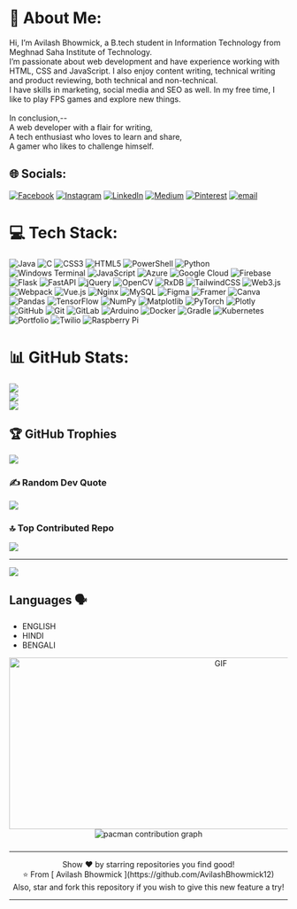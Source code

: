# 💫 About Me:
Hi, I’m Avilash Bhowmick, a B.tech student in Information Technology from Meghnad Saha Institute of Technology.<br>I’m passionate about web development and have experience working with HTML, CSS and JavaScript. I also enjoy content writing, technical writing and product reviewing, both technical and non-technical.<br>I have skills in marketing, social media and SEO as well. In my free time, I like to play FPS games and explore new things.<br><br>In conclusion,--<br>A web developer with a flair for writing,<br>A tech enthusiast who loves to learn and share,<br>A gamer who likes to challenge himself.


## 🌐 Socials:
[![Facebook](https://img.shields.io/badge/Facebook-%231877F2.svg?logo=Facebook&logoColor=white)](https://facebook.com/https://www.facebook.com/profile.php?id=100077799528138&mibextid=ZbWKwL) [![Instagram](https://img.shields.io/badge/Instagram-%23E4405F.svg?logo=Instagram&logoColor=white)](https://instagram.com/desole_triste_prince) [![LinkedIn](https://img.shields.io/badge/LinkedIn-%230077B5.svg?logo=linkedin&logoColor=white)](https://linkedin.com/in/avilash-bhowmick-497b24223) [![Medium](https://img.shields.io/badge/Medium-12100E?logo=medium&logoColor=white)](https://medium.com/@@avilash.it04) [![Pinterest](https://img.shields.io/badge/Pinterest-%23E60023.svg?logo=Pinterest&logoColor=white)](https://pinterest.com/avilashbhowmickabphysics) [![email](https://img.shields.io/badge/Email-D14836?logo=gmail&logoColor=white)](mailto:avilash.it04@gmail.com) 

# 💻 Tech Stack:
![Java](https://img.shields.io/badge/java-%23ED8B00.svg?style=flat&logo=openjdk&logoColor=white) ![C](https://img.shields.io/badge/c-%2300599C.svg?style=flat&logo=c&logoColor=white) ![CSS3](https://img.shields.io/badge/css3-%231572B6.svg?style=flat&logo=css3&logoColor=white) ![HTML5](https://img.shields.io/badge/html5-%23E34F26.svg?style=flat&logo=html5&logoColor=white) ![PowerShell](https://img.shields.io/badge/PowerShell-%235391FE.svg?style=flat&logo=powershell&logoColor=white) ![Python](https://img.shields.io/badge/python-3670A0?style=flat&logo=python&logoColor=ffdd54) ![Windows Terminal](https://img.shields.io/badge/Windows%20Terminal-%234D4D4D.svg?style=flat&logo=windows-terminal&logoColor=white) ![JavaScript](https://img.shields.io/badge/javascript-%23323330.svg?style=flat&logo=javascript&logoColor=%23F7DF1E) ![Azure](https://img.shields.io/badge/azure-%230072C6.svg?style=flat&logo=microsoftazure&logoColor=white) ![Google Cloud](https://img.shields.io/badge/GoogleCloud-%234285F4.svg?style=flat&logo=google-cloud&logoColor=white) ![Firebase](https://img.shields.io/badge/firebase-%23039BE5.svg?style=flat&logo=firebase) ![Flask](https://img.shields.io/badge/flask-%23000.svg?style=flat&logo=flask&logoColor=white) ![FastAPI](https://img.shields.io/badge/FastAPI-005571?style=flat&logo=fastapi) ![jQuery](https://img.shields.io/badge/jquery-%230769AD.svg?style=flat&logo=jquery&logoColor=white) ![OpenCV](https://img.shields.io/badge/opencv-%23white.svg?style=flat&logo=opencv&logoColor=white) ![RxDB](https://img.shields.io/badge/rxdb-%238D1F89.svg?style=flat&logo=rxdb&logoColor=white) ![TailwindCSS](https://img.shields.io/badge/tailwindcss-%2338B2AC.svg?style=flat&logo=tailwind-css&logoColor=white) ![Web3.js](https://img.shields.io/badge/web3.js-F16822?style=flat&logo=web3.js&logoColor=white) ![Webpack](https://img.shields.io/badge/webpack-%238DD6F9.svg?style=flat&logo=webpack&logoColor=black) ![Vue.js](https://img.shields.io/badge/vue.js-%2335495e.svg?style=flat&logo=vuedotjs&logoColor=%234FC08D) ![Nginx](https://img.shields.io/badge/nginx-%23009639.svg?style=flat&logo=nginx&logoColor=white) ![MySQL](https://img.shields.io/badge/mysql-4479A1.svg?style=flat&logo=mysql&logoColor=white) ![Figma](https://img.shields.io/badge/figma-%23F24E1E.svg?style=flat&logo=figma&logoColor=white) ![Framer](https://img.shields.io/badge/Framer-black?style=flat&logo=framer&logoColor=blue) ![Canva](https://img.shields.io/badge/Canva-%2300C4CC.svg?style=flat&logo=Canva&logoColor=white) ![Pandas](https://img.shields.io/badge/pandas-%23150458.svg?style=flat&logo=pandas&logoColor=white) ![TensorFlow](https://img.shields.io/badge/TensorFlow-%23FF6F00.svg?style=flat&logo=TensorFlow&logoColor=white) ![NumPy](https://img.shields.io/badge/numpy-%23013243.svg?style=flat&logo=numpy&logoColor=white) ![Matplotlib](https://img.shields.io/badge/Matplotlib-%23ffffff.svg?style=flat&logo=Matplotlib&logoColor=black) ![PyTorch](https://img.shields.io/badge/PyTorch-%23EE4C2C.svg?style=flat&logo=PyTorch&logoColor=white) ![Plotly](https://img.shields.io/badge/Plotly-%233F4F75.svg?style=flat&logo=plotly&logoColor=white) ![GitHub](https://img.shields.io/badge/github-%23121011.svg?style=flat&logo=github&logoColor=white) ![Git](https://img.shields.io/badge/git-%23F05033.svg?style=flat&logo=git&logoColor=white) ![GitLab](https://img.shields.io/badge/gitlab-%23181717.svg?style=flat&logo=gitlab&logoColor=white) ![Arduino](https://img.shields.io/badge/-Arduino-00979D?style=flat&logo=Arduino&logoColor=white) ![Docker](https://img.shields.io/badge/docker-%230db7ed.svg?style=flat&logo=docker&logoColor=white) ![Gradle](https://img.shields.io/badge/Gradle-02303A.svg?style=flat&logo=Gradle&logoColor=white) ![Kubernetes](https://img.shields.io/badge/kubernetes-%23326ce5.svg?style=flat&logo=kubernetes&logoColor=white) ![Portfolio](https://img.shields.io/badge/Portfolio-%23000000.svg?style=flat&logo=firefox&logoColor=#FF7139) ![Twilio](https://img.shields.io/badge/Twilio-F22F46?style=flat&logo=Twilio&logoColor=white) ![Raspberry Pi](https://img.shields.io/badge/-Raspberry_Pi-C51A4A?style=flat&logo=Raspberry-Pi)
# 📊 GitHub Stats:
![](https://github-readme-stats.vercel.app/api?username=AvilashBhowmick12&theme=gruvbox_light&hide_border=false&include_all_commits=true&count_private=true)<br/>
![](https://nirzak-streak-stats.vercel.app/?user=AvilashBhowmick12&theme=gruvbox_light&hide_border=false)<br/>
![](https://github-readme-stats.vercel.app/api/top-langs/?username=AvilashBhowmick12&theme=gruvbox_light&hide_border=false&include_all_commits=true&count_private=true&layout=compact)

## 🏆 GitHub Trophies
![](https://github-profile-trophy.vercel.app/?username=AvilashBhowmick12&theme=rose&no-frame=false&no-bg=false&margin-w=4)

### ✍️ Random Dev Quote
![](https://quotes-github-readme.vercel.app/api?type=horizontal&theme=gruvbox)

### 🔝 Top Contributed Repo
![](https://github-contributor-stats.vercel.app/api?username=AvilashBhowmick12&limit=5&theme=rose&combine_all_yearly_contributions=true)

---
[![](https://visitcount.itsvg.in/api?id=AvilashBhowmick12&icon=10&color=10)](https://visitcount.itsvg.in)

<!-- Proudly created with GPRM ( https://gprm.itsvg.in ) -->
## Languages  🗣️ 

- ENGLISH
- HINDI
- BENGALI


<p align="center">
<img align="center" alt="GIF" src="https://github.com/AvilashBhowmick12/deadpool/blob/main/thankyou_gif.gif" width="750" height="310" />

<picture>
  <source media="(prefers-color-scheme: dark)" srcset="https://raw.githubusercontent.com/avilashbhowmick12/avilashbhowmick12/output/pacman-contribution-graph-dark.svg">
  <source media="(prefers-color-scheme: light)" srcset="https://raw.githubusercontent.com/avilashbhowmick12/avilashbhowmick12/output/pacman-contribution-graph.svg">
  <img alt="pacman contribution graph" src="https://raw.githubusercontent.com/avilashbhowmick12/avilashbhowmick12/output/pacman-contribution-graph.svg">
</picture>

###

* * * * * * * * * * * * * * * * * * * * * * * * * * * * * * * * * * * * * * * * * * * * * * * * * * * * * * * * * * * * * * * * * * * * * * *

<p align="center">
    Show ❤️ by starring repositories you find good! 
    <br />
    ⭐️ From [ Avilash Bhowmick ](https://github.com/AvilashBhowmick12)
    <br />
    Also, star and fork this repository if you wish to give this new feature a try!
  </p>


* * * * * * * * * * * * * * * * * * * * * * * * * *

